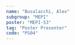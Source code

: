 ```yaml
---
name: "Busalacchi, Alex"
subgroup: "MEPI"
poster: "MEPI-53"
tag: "Poster Presenter"
code: "PS04"
---
```

